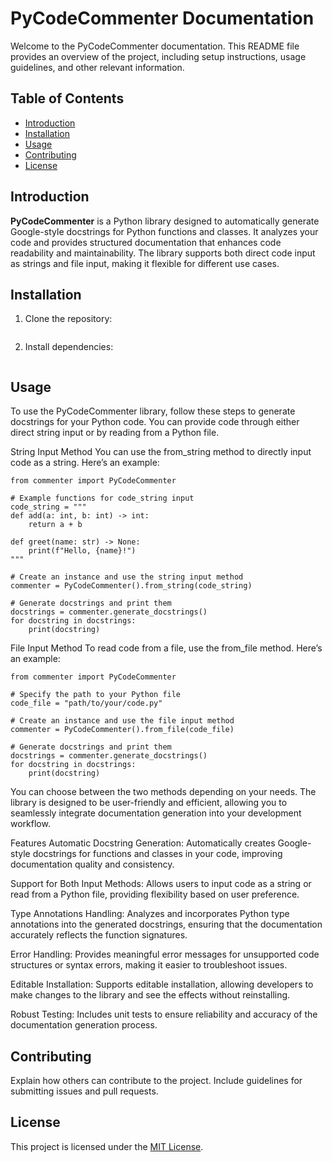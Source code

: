 # PyCodeCommenter Documentation

Welcome to the PyCodeCommenter documentation. This README file provides an overview of the project, including setup instructions, usage guidelines, and other relevant information.

## Table of Contents

- [Introduction](#introduction)
- [Installation](#installation)
- [Usage](#usage)
- [Contributing](#contributing)
- [License](#license)

## Introduction

**PyCodeCommenter** is a Python library designed to automatically generate Google-style docstrings for Python functions and classes. It analyzes your code and provides structured documentation that enhances code readability and maintainability. The library supports both direct code input as strings and file input, making it flexible for different use cases.

## Installation

1. Clone the repository:

```bash

```

2. Install dependencies:

```bash

```

## Usage

To use the PyCodeCommenter library, follow these steps to generate docstrings for your Python code. You can provide code through either direct string input or by reading from a Python file.

String Input Method
You can use the from_string method to directly input code as a string. Here’s an example:

```
from commenter import PyCodeCommenter

# Example functions for code_string input
code_string = """
def add(a: int, b: int) -> int:
    return a + b

def greet(name: str) -> None:
    print(f"Hello, {name}!")
"""

# Create an instance and use the string input method
commenter = PyCodeCommenter().from_string(code_string)

# Generate docstrings and print them
docstrings = commenter.generate_docstrings()
for docstring in docstrings:
    print(docstring)

```

File Input Method
To read code from a file, use the from_file method. Here’s an example:

```
from commenter import PyCodeCommenter

# Specify the path to your Python file
code_file = "path/to/your/code.py"

# Create an instance and use the file input method
commenter = PyCodeCommenter().from_file(code_file)

# Generate docstrings and print them
docstrings = commenter.generate_docstrings()
for docstring in docstrings:
    print(docstring)

```

You can choose between the two methods depending on your needs. The library is designed to be user-friendly and efficient, allowing you to seamlessly integrate documentation generation into your development workflow.

Features
Automatic Docstring Generation: Automatically creates Google-style docstrings for functions and classes in your code, improving documentation quality and consistency.

Support for Both Input Methods: Allows users to input code as a string or read from a Python file, providing flexibility based on user preference.

Type Annotations Handling: Analyzes and incorporates Python type annotations into the generated docstrings, ensuring that the documentation accurately reflects the function signatures.

Error Handling: Provides meaningful error messages for unsupported code structures or syntax errors, making it easier to troubleshoot issues.

Editable Installation: Supports editable installation, allowing developers to make changes to the library and see the effects without reinstalling.

Robust Testing: Includes unit tests to ensure reliability and accuracy of the documentation generation process.

## Contributing

Explain how others can contribute to the project. Include guidelines for submitting issues and pull requests.

## License

This project is licensed under the [MIT License](LICENSE).
